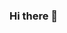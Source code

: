 ### Hi there 👋

<!--
**anandprakash0/anandprakash0** is a ✨ _special_ ✨ repository because its `README.md` (this file) appears on your GitHub profile.

Here are some ideas to get you started:

- 🔭 I’m currently working on a finance website
- 🌱 I’m currently learning computer science
- 👯 I’m looking to collaborate on ideas
- 🤔 I’m looking for help with something big
- 💬 Ask me about anything
- 📫 How to reach me: anandprakash0316@gmail.com
- 😄 Pronouns: he
- ⚡ Fun fact: i am currently unemployed
-->
